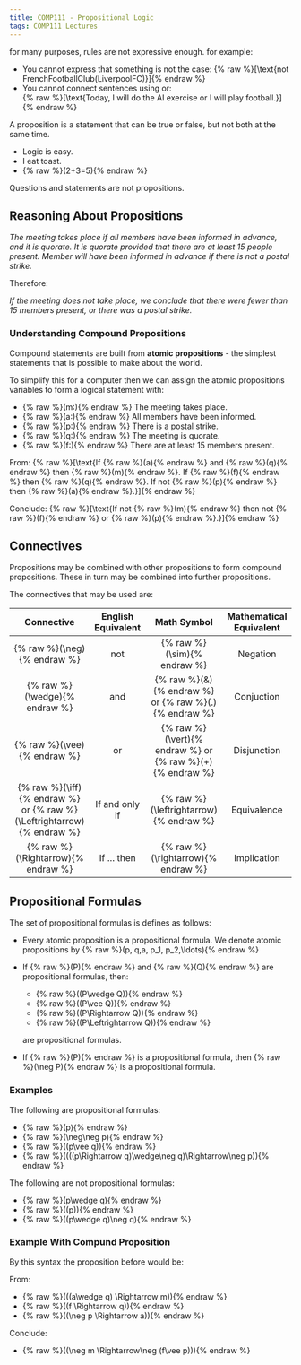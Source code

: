 ```yaml
---
title: COMP111 - Propositional Logic
tags: COMP111 Lectures
---
```

for many purposes, rules are not expressive enough. for example:

* You cannot express that something is not the case:
	{% raw %}\[\text{not FrenchFootballClub(LiverpoolFC)}\]{% endraw %}
* You cannot connect sentences using or:  
	{% raw %}\[\text{Today, I will do the AI exercise or I will play football.}\]{% endraw %}
	
A proposition is a statement that can be true or false, but not both at the same time.

* Logic is easy.
* I eat toast.
* {% raw %}\(2+3=5\){% endraw %}

Questions and statements are not propositions.

## Reasoning About Propositions

*The meeting takes place if all members have been informed in advance, and it is quorate. It is quorate provided that there are at least 15 people present. Member will have been informed in advance if there is not a postal strike.*

Therefore:

*If the meeting does not take place, we conclude that there were fewer than 15 members present, or there was a postal strike.*

### Understanding Compound Propositions
Compound statements are built from **atomic propositions** - the simplest statements that is possible to make about the world.

To simplify this for a computer then we can assign the atomic propositions variables to form a logical statement with:

* {% raw %}\(m:\){% endraw %} The meeting takes place.
* {% raw %}\(a:\){% endraw %} All members have been informed.
* {% raw %}\(p:\){% endraw %} There is a postal strike.
* {% raw %}\(q:\){% endraw %} The meeting is quorate.
* {% raw %}\(f:\){% endraw %} There are at least 15 members present.

From:
{% raw %}\[\text{If {% raw %}\(a\){% endraw %} and {% raw %}\(q\){% endraw %} then {% raw %}\(m\){% endraw %}. If {% raw %}\(f\){% endraw %} then {% raw %}\(q\){% endraw %}. If not {% raw %}\(p\){% endraw %} then {% raw %}\(a\){% endraw %}.}\]{% endraw %}

Conclude:
{% raw %}\[\text{If not {% raw %}\(m\){% endraw %} then not {% raw %}\(f\){% endraw %} or {% raw %}\(p\){% endraw %}.}\]{% endraw %}

## Connectives
Propositions may be combined with other propositions to form compound propositions. These in turn may be combined into further propositions.

The connectives that may be used are:

| Connective | English Equivalent | Math Symbol | Mathematical Equivalent |
| :-: | :-: | :-: | :-: |
| {% raw %}\(\neg\){% endraw %} | not | {% raw %}\(\sim\){% endraw %} | Negation |
| {% raw %}\(\wedge\){% endraw %} | and | {% raw %}\(\&\){% endraw %} or {% raw %}\(.\){% endraw %} | Conjuction |
| {% raw %}\(\vee\){% endraw %} | or | {% raw %}\(\vert\){% endraw %} or {% raw %}\(+\){% endraw %} | Disjunction |
| {% raw %}\(\iff\){% endraw %} or {% raw %}\(\Leftrightarrow\){% endraw %} | If and only if | {% raw %}\(\leftrightarrow\){% endraw %} | Equivalence |
| {% raw %}\(\Rightarrow\){% endraw %} | If ... then | {% raw %}\(\rightarrow\){% endraw %} | Implication |

## Propositional Formulas
The set of propositional formulas is defines as follows:

* Every atomic proposition is a propositional formula. We denote atomic propositions by {% raw %}\(p, q,a, p_1, p_2,\ldots\){% endraw %}
* If {% raw %}\(P\){% endraw %} and {% raw %}\(Q\){% endraw %} are propositional formulas, then:
	* {% raw %}\((P\wedge Q)\){% endraw %}
	* {% raw %}\((P\vee Q)\){% endraw %}
	* {% raw %}\((P\Rightarrow Q)\){% endraw %}
	* {% raw %}\((P\Leftrightarrow Q)\){% endraw %}
	
	are propositional formulas.
* If {% raw %}\(P\){% endraw %} is a propositional formula, then {% raw %}\(\neg P\){% endraw %} is a propositional formula.

### Examples
The following are propositional formulas:

* {% raw %}\(p\){% endraw %}
* {% raw %}\(\neg\neg p\){% endraw %}
* {% raw %}\((p\vee q)\){% endraw %}
* {% raw %}\((((p\Rightarrow q)\wedge\neg q)\Rightarrow\neg p)\){% endraw %}

The following are not propositional formulas:

* {% raw %}\(p\wedge q\){% endraw %}
* {% raw %}\((p)\){% endraw %}
* {% raw %}\((p\wedge q)\neg q\){% endraw %}

### Example With Compund Proposition
By this syntax the proposition before would be:

From:

* {% raw %}\(((a\wedge q) \Rightarrow m)\){% endraw %}
* {% raw %}\((f \Rightarrow q)\){% endraw %}
* {% raw %}\((\neg p \Rightarrow a)\){% endraw %}

Conclude:

* {% raw %}\((\neg m \Rightarrow\neg (f\vee p))\){% endraw %}
